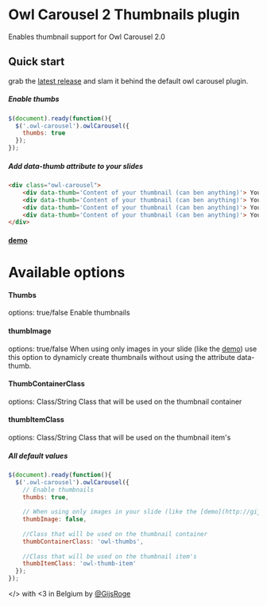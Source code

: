 # Owl Carousel 2 Thumbnails plugin
Enables thumbnail support for Owl Carousel 2.0

## Quick start
grab the [latest release](https://github.com/gijsroge/OwlCarousel2-Thumbs/blob/master/src/owl.thumbs.js) and slam it behind the default owl carousel plugin.

##### Enable thumbs
```javascript
$(document).ready(function(){
  $('.owl-carousel').owlCarousel({
    thumbs: true
  });
});
```
##### Add data-thumb attribute to your slides
```html
<div class="owl-carousel">
    <div data-thumb='Content of your thumbnail (can ben anything)'> Your Content </div>
    <div data-thumb='Content of your thumbnail (can ben anything)'> Your Content </div>
    <div data-thumb='Content of your thumbnail (can ben anything)'> Your Content </div>
    <div data-thumb='Content of your thumbnail (can ben anything)'> Your Content </div>
</div>
```

#### [demo](http://gijsroge.github.io/owl-carousel2-thumbs)

# Available options
#### Thumbs
options: true/false
Enable thumbnails

#### thumbImage
options: true/false
When using only images in your slide (like the [demo](http://gijsroge.github.io/owl-carousel2-thumbs)) use this option to dynamicly create thumbnails without using the attribute data-thumb.

#### ThumbContainerClass
options: Class/String
Class that will be used on the thumbnail container

#### thumbItemClass
options: Class/String
Class that will be used on the thumbnail item's

##### All default values
```javascript
$(document).ready(function(){
  $('.owl-carousel').owlCarousel({
    // Enable thumbnails
    thumbs: true,
  
    // When using only images in your slide (like the [demo](http://gijsroge.github.io/owl-carousel2-thumbs)) use this option to dynamicly create thumbnails without using the attribute data-thumb.
    thumbImage: false,
    
    //Class that will be used on the thumbnail container
    thumbContainerClass: 'owl-thumbs',
    
    //Class that will be used on the thumbnail item's
    thumbItemClass: 'owl-thumb-item'
  });
});
```

</> with <3 in Belgium by [@GijsRoge](https://twitter.com/GijsRoge)
